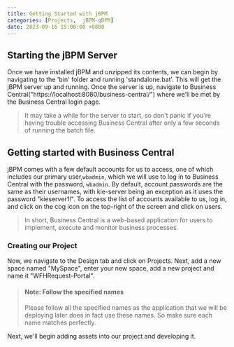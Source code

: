 ```yaml
---
title: Getting Started with jBPM
categories: [Projects,  jBPM-qBPM]
date: 2023-09-16 15:00:00 +0800
---
```


## Starting the jBPM Server
Once we have installed jBPM and unzipped its contents, we can begin by navigating to the 'bin' folder and running 'standalone.bat'. This will get the jBPM server up and running. Once the server is up, navigate to Business Central("https://localhost:8080/business-central/") where we'll be met by the Business Central login page. 
> It may take a while for the server to start, so don't panic if you're having trouble accessing Business Central after only a few seconds of running the batch file.

## Getting started with Business Central
jBPM comes with a few default accounts for us to access, one of which includes our primary user,`wbadmin`, which we will use to log in to Business Central with the password, `wbadmin`. By default, account passwords are the same as their usernames, with kie-server being an exception as it uses the password "kieserver1!". To access the list of accounts available to us, log in, and click on the cog icon on the top-right of the screen and click on users.

> In short, Business Central is a web-based application for users to implement, execute and monitor business processes. 

### Creating our Project
Now, we navigate to the Design tab and click on Projects. Next, add a new space named "MySpace", enter your new space, add a new project and name it "WFHRequest-Portal".
> #### Note: Follow the specified names
> Please follow all the specified names as the application that we will be deploying later does in fact use these names. So make sure each name matches perfectly. 

Next, we'll begin adding assets into our project and developing it.
